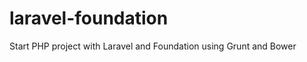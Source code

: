 laravel-foundation
==================

Start PHP project with Laravel and Foundation using Grunt and Bower

